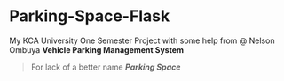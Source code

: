 # Parking-Space-Flask

My KCA University One Semester Project with some help from @ Nelson Ombuya
**Vehicle Parking Management System**

> For lack of a better name
> **_Parking Space_**
